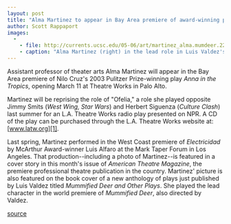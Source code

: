 ```yaml
---
layout: post
title: "Alma Martinez to appear in Bay Area premiere of award-winning play"
author: Scott Rappaport
images:
  -
    - file: http://currents.ucsc.edu/05-06/art/martinez_alma.mumdeer.220.jpg
    - caption: "Alma Martinez (right) in the lead role in Luis Valdez's The Mummified Deer. Photo from cover of Mummified Deer and Other Stories by Luis Valdez"
---
```


Assistant professor of theater arts Alma Martinez will appear in the Bay Area premiere of Nilo Cruz's 2003 Pulitzer Prize-winning play _Anna in the Tropics_, opening March 11 at Theatre Works in Palo Alto.

Martinez will be reprising the role of "Ofelia," a role she played opposite Jimmy Smits (_West Wing, Star Wars_) and Herbert Siguenza (_Culture Clash_) last summer for an L.A. Theatre Works radio play presented on NPR. A CD of the play can be purchased through the L.A. Theatre Works website at: [www.latw.org][1].

Last spring, Martinez performed in the West Coast premiere of _Electricidad_ by McArthur Award-winner Luis Alfaro at the Mark Taper Forum in Los Angeles. That production--including a photo of Martinez--is featured in a cover story in this month's issue of _American Theatre Magazine_, the premiere professional theatre publication in the country. Martinez' picture is also featured on the book cover of a new anthology of plays just published by Luis Valdez titled _Mummified Deer and Other Plays_. She played the lead character in the world premiere of _Mummified Deer_, also directed by Valdez.

[1]: http://www.latw.org

[source](http://www1.ucsc.edu/currents/05-06/03-13/martinez.asp "Permalink to martinez")
